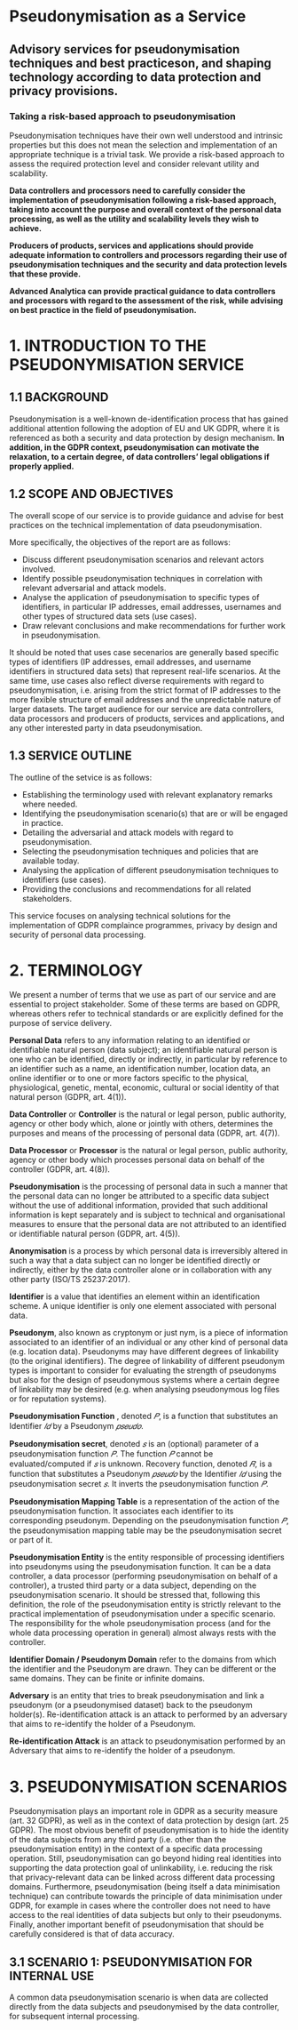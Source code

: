 # Pseudonymisation as a Service
## Advisory services for pseudonymisation techniques and best practiceson, and shaping technology according to data protection and privacy provisions. 

### Taking a risk-based approach to pseudonymisation
Pseudonymisation techniques have their own well understood and intrinsic properties but this does not mean the selection and implementation of an appropriate technique is a trivial task. We provide a risk-based approach to assess the required protection level and consider relevant utility and scalability.

**Data controllers and processors need to carefully consider the implementation of pseudonymisation following a risk-based approach, taking into account the purpose and overall context of the personal data processing, as well as the utility and scalability levels they wish to achieve.**

**Producers of products, services and applications should provide adequate information to controllers and processors regarding their use of pseudonymisation techniques and the security and data protection levels that these provide.**

**Advanced Analytica can provide practical guidance to data controllers and processors with regard to the assessment of the risk, while advising on best practice in the field of pseudonymisation.**

# 1. INTRODUCTION TO THE PSEUDONYMISATION SERVICE

## 1.1 BACKGROUND
Pseudonymisation is a well-known de-identification process that has gained additional attention following the adoption of EU and UK GDPR, where it is referenced as both a security and data protection by design mechanism. **In addition, in the GDPR context, pseudonymisation can motivate the relaxation, to a certain degree, of data controllers’ legal obligations if properly applied.**

## 1.2 SCOPE AND OBJECTIVES

The overall scope of our service is to provide guidance and advise for best practices on the technical implementation of data pseudonymisation.

More specifically, the objectives of the report are as follows: 
  - Discuss different pseudonymisation scenarios and relevant actors involved. 
  - Identify possible pseudonymisation techniques in correlation with relevant adversarial and attack models. 
  - Analyse the application of pseudonymisation to specific types of identifiers, in particular IP addresses, email addresses, usernames and other types of structured data sets (use cases). 
  - Draw relevant conclusions and make recommendations for further work in pseudonymisation. 
  
It should be noted that uses case secenarios are generally based specific types of identifiers (IP addresses, email addresses, and username identifiers in structured data sets) that represent real-life scenarios. At the same time, use cases also reflect diverse requirements with regard to pseudonymisation, i.e. arising from the strict format of IP addresses to the more flexible structure of email addresses and the unpredictable nature of larger datasets. The target audience for our service are data controllers, data processors and producers of products, services and applications, and any other interested party in data pseudonymisation.

## 1.3 SERVICE OUTLINE

The outline of the setvice is as follows:
  - Establishing the terminology used with relevant explanatory remarks where needed.
  - Identifying the pseudonymisation scenario(s) that are or will be engaged in practice.
  - Detailing the adversarial and attack models with regard to pseudonymisation.
  - Selecting the pseudonymisation techniques and policies that are available today.
  - Analysing the application of different pseudonymisation techniques to identifiers (use cases).
  - Providing the conclusions and recommendations for all related stakeholders.

This service focuses on analysing technical solutions for the implementation of GDPR complaince programmes, privacy by design and security of personal data processing.

# 2. TERMINOLOGY 
We present a number of terms that we use as part of our service and are essential to project stakeholder. Some of these terms are based on GDPR, whereas others refer to technical standards or are explicitly defined for the purpose of service delivery.

**Personal Data** refers to any information relating to an identified or identifiable natural person (data subject); an identifiable natural person is one who can be identified, directly or indirectly, in particular by reference to an identifier such as a name, an identification number, location data, an online identifier or to one or more factors specific to the physical, physiological, genetic, mental, economic, cultural or social identity of that natural person (GDPR, art. 4(1)).

**Data Controller** or **Controller** is the natural or legal person, public authority, agency or other body which, alone or jointly with others, determines the purposes and means of the processing of personal data (GDPR, art. 4(7)).

**Data Processor** or **Processor** is the natural or legal person, public authority, agency or other body which processes personal data on behalf of the controller (GDPR, art. 4(8)).

**Pseudonymisation** is the processing of personal data in such a manner that the personal data can no longer be attributed to a specific data subject without the use of additional information, provided that such additional information is kept separately and is subject to technical and organisational measures to ensure that the personal data are not attributed to an identified or identifiable natural person (GDPR, art. 4(5)).

**Anonymisation** is a process by which personal data is irreversibly altered in such a way that a data subject can no longer be identified directly or indirectly, either by the data controller alone or in collaboration with any other party (ISO/TS 25237:2017).

**Identifier** is a value that identifies an element within an identification scheme. A unique identifier is only one element associated with personal data.

**Pseudonym**, also known as cryptonym or just nym, is a piece of information associated to an identifier of an individual or any other kind of personal data (e.g. location data). Pseudonyms may have different degrees of linkability (to the original identifiers). The degree of linkability of different pseudonym types is important to consider for evaluating the strength of pseudonyms but also for the design of pseudonymous systems where a certain degree of linkability may be desired (e.g. when analysing pseudonymous log files or for reputation systems).

**Pseudonymisation Function** , denoted *𝑃*, is a function that substitutes an Identifier *𝐼𝑑* by a Pseudonym *𝑝𝑠𝑒𝑢𝑑𝑜*. 

**Pseudonymisation secret**, denoted *𝑠* is an (optional) parameter of a pseudonymisation function *𝑃*. The function *𝑃* cannot be evaluated/computed if *𝑠* is unknown. Recovery function, denoted *𝑅*, is a function that substitutes a Pseudonym *𝑝𝑠𝑒𝑢𝑑𝑜* by the Identifier *𝐼𝑑* using the pseudonymisation secret *𝑠*. It inverts the pseudonymisation function *𝑃*. 

**Pseudonymisation Mapping Table** is a representation of the action of the pseudonymisation function. It associates each identifier to its corresponding pseudonym. Depending on the pseudonymisation function *𝑃*, the pseudonymisation mapping table may be the pseudonymisation secret or part of it. 

**Pseudonymisation Entity** is the entity responsible of processing identifiers into pseudonyms using the pseudonymisation function. It can be a data controller, a data processor (performing pseudonymisation on behalf of a controller), a trusted third party or a data subject, depending on the pseudonymisation scenario. It should be stressed that, following this definition, the role of the pseudonymisation entity is strictly relevant to the practical implementation of pseudonymisation under a specific scenario. The responsibility for the whole pseudonymisation process (and for the whole data processing operation in general) almost always rests with the controller. 

**Identifier Domain / Pseudonym Domain** refer to the domains from which the identifier and the Pseudonym are drawn. They can be different or the same domains. They can be finite or infinite domains. 

**Adversary** is an entity that tries to break pseudonymisation and link a pseudonym (or a pseudonymised dataset) back to the pseudonym holder(s). Re-identification attack is an attack to  performed by an adversary that aims to re-identify the holder of a Pseudonym.

**Re-identification Attack** is an attack to pseudonymisation performed by an Adversary that aims to re-identify the holder of a pseudonym.

# 3. PSEUDONYMISATION SCENARIOS
Pseudonymisation plays an important role in GDPR as a security measure (art. 32 GDPR), as well as in the context of data protection by design (art. 25 GDPR). The most obvious benefit of pseudonymisation is to hide the identity of the data subjects from any third party (i.e. other than the pseudonymisation entity) in the context of a specific data processing operation. Still, pseudonymisation can go beyond hiding real identities into supporting the data protection goal of unlinkability, i.e. reducing the risk that privacy-relevant data can be linked across different data processing domains. Furthermore, pseudonymisation (being itself a data minimisation technique) can contribute towards the principle of data minimisation under GDPR, for example in cases where the controller does not need to have access to the real identities of data subjects but only to their pseudonyms. Finally, another important benefit of pseudonymisation that should be carefully considered is that of data accuracy.

## 3.1 SCENARIO 1: PSEUDONYMISATION FOR INTERNAL USE
A common data pseudonymisation scenario is when data are collected directly from the data subjects and pseudonymised by the data controller, for subsequent internal processing.

